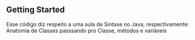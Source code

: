 ## Getting Started

Esse código diz respeito a uma aula de Sintaxe no Java, respectivamente: Anatomia de Classes passsando pro Classe, métodos e variáveis
